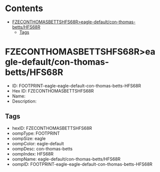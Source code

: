 



Contents
========

* [FZECONTHOMASBETTSHFS68R>eagle-default/con-thomas-betts/HFS68R](#fzeconthomasbettshfs68reagle-defaultcon-thomas-bettshfs68r)
	* [Tags](#tags)

# FZECONTHOMASBETTSHFS68R>eagle-default/con-thomas-betts/HFS68R

- ID: FOOTPRINT-eagle-eagle-default-con-thomas-betts-HFS68R
- Hex ID: FZECONTHOMASBETTSHFS68R
- Name: 
- Description: 

## Tags

- hexID: FZECONTHOMASBETTSHFS68R
- oompType: FOOTPRINT
- oompSize: eagle
- oompColor: eagle-default
- oompDesc: con-thomas-betts
- oompIndex: HFS68R
- oompName: eagle-default/con-thomas-betts/HFS68R
- oompID: FOOTPRINT-eagle-eagle-default-con-thomas-betts-HFS68R
